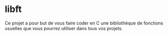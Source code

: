 # libft
 Ce projet a pour but de vous faire coder en C une bibliothèque de fonctions usuelles que vous pourrez utiliser dans tous vos projets.

